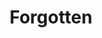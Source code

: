 ---
layout: piece
collection_: paintings
title: Forgotten
image: forgotten.jpg
media: Acrylic
dimensions: 15 x 20
description: Painted with popsicle sticks on cardboard.
price: $200
create_date: 2015
---